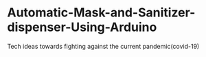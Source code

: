 # Automatic-Mask-and-Sanitizer-dispenser-Using-Arduino
Tech ideas towards fighting against the current pandemic(covid-19)
